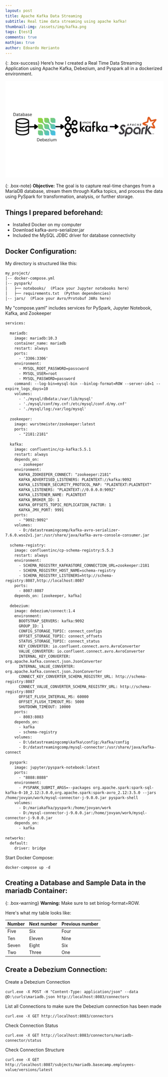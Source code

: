 ```yaml
---
layout: post
title: Apache Kafka Data Streaming
subtitle: Real time data streaming using apache kafka!
thumbnail-img: /assets/img/kafka.png
tags: [test]
comments: true
mathjax: true
author: Edoardo Herianto
---
```


{: .box-success}
Here’s how I created a Real Time Data Streaming Application using Apache Kafka, Debezium, and Pyspark all in a dockerized environment.

![Crepe](/assets/img/kafka.png)

{: .box-note}
**Objective:** The goal is to capture real-time changes from a MariaDB database, stream them through Kafka topics, and process the data using PySpark for transformation, analysis, or further storage.

## Things I prepared beforehand:
- Installed Docker on my computer
- Download kafka-avro-serializer.jar
- Included the MySQL JDBC driver for database connectivity

## Docker Configuration:

My directory is structured like this:
~~~
my_project/
│-- docker-compose.yml
│-- pyspark/
│   ├── notebooks/  (Place your Jupyter notebooks here)
│   ├── requirements.txt  (Python dependencies)
│-- jars/  (Place your Avro/Protobuf JARs here)
~~~

My "compose.yaml" includes services for PySpark, Jupyter Notebook, Kafka, and Zookeeper
~~~
services:   

  mariadb:
    image: mariadb:10.3
    container_name: mariadb
    restart: always
    ports:
      - '3306:3306'
    environment:
      - MYSQL_ROOT_PASSWORD=passcword
      - MYSQL_USER=root
      - MYSQL_PASSWORD=password
    command: --log-bin=mysql-bin --binlog-format=ROW --server-id=1 --expire_logs_days=10
    volumes:
      - './mysql/dbdata:/var/lib/mysql'
      - './mysql/conf/my.cnf:/etc/mysql/conf.d/my.cnf'
      - './mysql/log:/var/log/mysql'

  zookeeper:
    image: wurstmeister/zookeeper:latest
    ports:
      - "2181:2181"

  kafka:
    image: confluentinc/cp-kafka:5.5.1
    restart: always
    depends_on:
      - zookeeper
    environment:
      KAFKA_ZOOKEEPER_CONNECT: "zookeeper:2181"
      KAFKA_ADVERTISED_LISTENERS: PLAINTEXT://kafka:9092
      KAFKA_LISTENER_SECURITY_PROTOCOL_MAP: "PLAINTEXT:PLAINTEXT"
      KAFKA_LISTENERS: "PLAINTEXT://0.0.0.0:9092"
      KAFKA_LISTENER_NAME: PLAINTEXT
      KAFKA_BROKER_ID: 1
      KAFKA_OFFSETS_TOPIC_REPLICATION_FACTOR: 1
      KAFKA_JMX_PORT: 9991
    ports:
      - "9092:9092"
    volumes:
      - D:/datastreamingcomp/kafka-avro-serializer-7.6.0.wso2v1.jar:/usr/share/java/kafka-avro-console-consumer.jar

  schema-registry:
    image: confluentinc/cp-schema-registry:5.5.3
    restart: always
    environment:
      - SCHEMA_REGISTRY_KAFKASTORE_CONNECTION_URL=zookeeper:2181
      - SCHEMA_REGISTRY_HOST_NAME=schema-registry
      - SCHEMA_REGISTRY_LISTENERS=http://schema-registry:8087,http://localhost:8087
    ports:
      - 8087:8087
    depends_on: [zookeeper, kafka]

  debezium:
    image: debezium/connect:1.4
    environment:
      BOOTSTRAP_SERVERS: kafka:9092
      GROUP_ID: 1
      CONFIG_STORAGE_TOPIC: connect_configs
      OFFSET_STORAGE_TOPIC: connect_offsets
      STATUS_STORAGE_TOPIC: connect_status
      KEY_CONVERTER: io.confluent.connect.avro.AvroConverter
      VALUE_CONVERTER: io.confluent.connect.avro.AvroConverter
      INTERNAL_KEY_CONVERTER: org.apache.kafka.connect.json.JsonConverter
      INTERNAL_VALUE_CONVERTER: org.apache.kafka.connect.json.JsonConverter
      CONNECT_KEY_CONVERTER_SCHEMA_REGISTRY_URL: http://schema-registry:8087
      CONNECT_VALUE_CONVERTER_SCHEMA_REGISTRY_URL: http://schema-registry:8087
      OFFSET_FLUSH_INTERVAL_MS: 60000
      OFFSET_FLUSH_TIMEOUT_MS: 5000
      SHUTDOWN_TIMEOUT: 10000
    ports:
      - 8083:8083
    depends_on:
      - kafka
      - schema-registry
    volumes:
      - D:\datastreamingcomp\kafka\config:/kafka/config
      - D:/datastreamingcomp/mysql-connector:/usr/share/java/kafka-connect

  pyspark:
    image: jupyter/pyspark-notebook:latest
    ports:
      - "8888:8888"
    environment:
      - PYSPARK_SUBMIT_ARGS=--packages org.apache.spark:spark-sql-kafka-0-10_2.12:3.0.0,org.apache.spark:spark-avro_2.12:3.5.0 --jars /home/jovyan/work/mysql-connector-j-9.0.0.jar pyspark-shell
    volumes:
      - D:/mariakafka/pyspark:/home/jovyan/work
      - D:/mysql-connector-j-9.0.0.jar:/home/jovyan/work/mysql-connector-j-9.0.0.jar
    depends_on:
      - kafka

networks:
  default:
    driver: bridge
~~~

Start Docker Compose:
~~~
docker-compose up -d
~~~

## Creating a Database and Sample Data in the mariadb Container:

{: .box-warning}
**Warning:** Make sure to set binlog-format=ROW.

Here's what my table looks like:

| Number | Next number | Previous number |
| :------ |:--- | :--- |
| Five | Six | Four |
| Ten | Eleven | Nine |
| Seven | Eight | Six |
| Two | Three | One |

## Create a Debezium Connection:
Create a Debezium Connection
~~~
curl.exe -X POST -H "Content-Type: application/json" --data @D:\curls\mariadb.json http://localhost:8083/connectors
~~~
List all Connections to make sure the Debezium connection has been made
~~~
curl.exe -X GET http://localhost:8083/connectors
~~~
Check Connection Status
~~~
curl.exe -X GET http://localhost:8083/connectors/mariadb-connector/status
~~~
Check Connection Structure
~~~
curl.exe -X GET http://localhost:8087/subjects/mariadb.basecamp.employees-value/versions/latest
~~~
